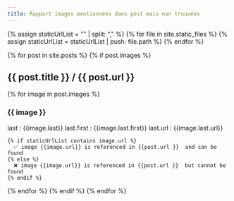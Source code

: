 ```yaml
---
title: Rapport images mentionnées dans post mais non trouvées
---
```

{% assign staticUrlList = "" | split: "," %}
{% for file in site.static_files %}
  {% assign staticUrlList = staticUrlList | push: file.path %}
{% endfor %}

{% for post in site.posts %}
  {% if post.images %}
## {{ post.title }} / {{ post.url }}
  {% for image in post.images %}
### {{ image }} 
last : {{image.last}}
last.first : {{image.last.first}}
last.url : {{image.last.url}}

    {% if staticUrlList contains image.url %}
      ✅ image {{image.url}} is referenced in {{post.url }}  and can be found
    {% else %}
      ❌ image {{image.url}} is referenced in {{post.url }}  but cannot be found
    {% endif %}
  {% endfor %}
 {% endif %}
{% endfor %}
